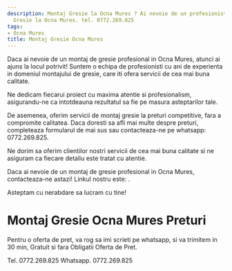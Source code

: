 ```yaml
---
description: Montaj Gresie la Ocna Mures ? Ai nevoie de un profesionist in Montaj
  Gresie la Ocna Mures. tel. 0772.269.825
tags:
- Ocna Mures
title: Montaj Gresie Ocna Mures
---
```



Daca ai nevoie de un montaj de gresie profesional in Ocna Mures, atunci ai ajuns la locul potrivit! Suntem o echipa de profesionisti cu ani de experienta in domeniul montajului de gresie, care iti ofera servicii de cea mai buna calitate. 

Ne dedicam fiecarui proiect cu maxima atentie si profesionalism, asigurandu-ne ca intotdeauna rezultatul sa fie pe masura asteptarilor tale. 

De asemenea, oferim servicii de montaj gresie la preturi competitive, fara a compromite calitatea. Daca doresti sa afli mai multe despre preturi, completeaza formularul de mai sus sau contacteaza-ne pe whatsapp: 0772.269.825. 

Ne dorim sa oferim clientilor nostri servicii de cea mai buna calitate si ne asiguram ca fiecare detaliu este tratat cu atentie. 

Daca ai nevoie de un montaj de gresie profesional in Ocna Mures, contacteaza-ne astazi! Linkul nostru este: <link>. 
 
Asteptam cu nerabdare sa lucram cu tine!

# Montaj Gresie Ocna Mures Preturi
Pentru o oferta de pret, va rog sa imi scrieti pe whatsapp, si va trimitem in 30 min, Gratuit si fara Obligatii Oferta de Pret.

Tel. 0772.269.825
Whatsapp. 0772.269.825
